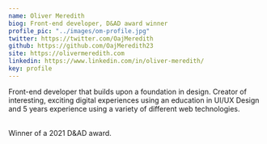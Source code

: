 ```yaml
---
name: Oliver Meredith
biog: Front-end developer, D&AD award winner
profile_pic: "../images/om-profile.jpg"
twitter: https://twitter.com/OajMeredith
github: https://github.com/OajMeredith23
site: https://olivermeredith.com
linkedin: https://www.linkedin.com/in/oliver-meredith/
key: profile
---
```


Front-end developer that builds upon a foundation in design. Creator of interesting, exciting digital experiences using an education in UI/UX Design and 5 years experience using a variety of different web technologies.

</br> 
Winner of a 2021 D&AD award.